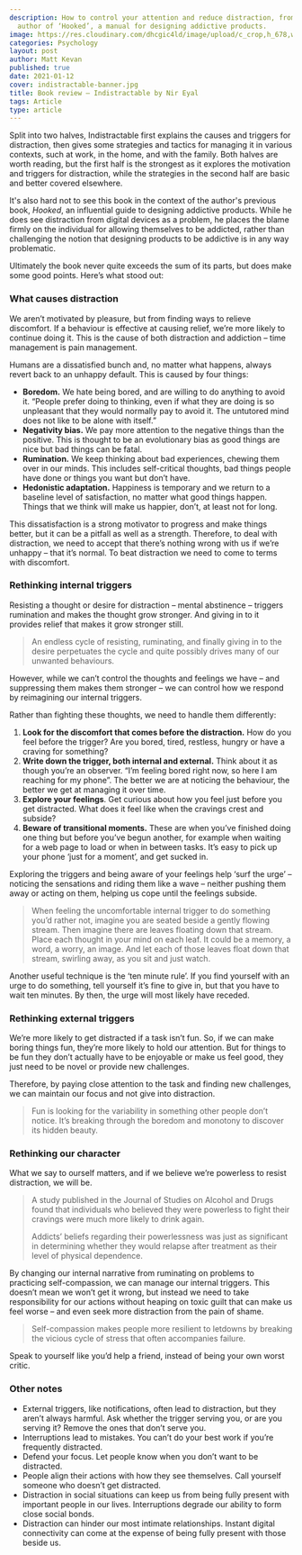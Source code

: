 ```yaml
---
description: How to control your attention and reduce distraction, from the
  author of ‘Hooked’, a manual for designing addictive products.
image: https://res.cloudinary.com/dhcgic4ld/image/upload/c_crop,h_678,w_905,x_143,y_257/c_scale,h_678,w_905/v1705277398/slc1/421.png
categories: Psychology
layout: post
author: Matt Kevan
published: true
date: 2021-01-12
cover: indistractable-banner.jpg
title: Book review – Indistractable by Nir Eyal
tags: Article
type: article
---
```



Split into two halves, Indistractable first explains the causes and triggers for distraction, then gives some strategies and tactics for managing it in various contexts, such at work, in the home, and with the family. Both halves are worth reading, but the first half is the strongest as it explores the motivation and triggers for distraction, while the strategies in the second half are basic and better covered elsewhere. 

It's also hard not to see this book in the context of the author's previous book, *Hooked*, an influential guide to designing addictive products. While he does see distraction from digital devices as a problem, he places the blame firmly on the individual for allowing themselves to be addicted, rather than challenging the notion that designing products to be addictive is in any way problematic.

Ultimately the book never quite exceeds the sum of its parts, but does make some good points. Here’s what stood out:

### What causes distraction

We aren’t motivated by pleasure, but from finding ways to relieve discomfort. If a behaviour is effective at causing relief, we’re more likely to continue doing it. This is the cause of both distraction and addiction – time management is pain management.

Humans are a dissatisfied bunch and, no matter what happens, always revert back to an unhappy default. This is caused by four things:

* **Boredom.** We hate being bored, and are willing to do anything to avoid it. “People prefer doing to thinking, even if what they are doing is so unpleasant that they would normally pay to avoid it. The untutored mind does not like to be alone with itself.”
* **Negativity bias.** We pay more attention to the negative things than the positive. This is thought to be an evolutionary bias as good things are nice but bad things can be fatal.
* **Rumination.** We keep thinking about bad experiences, chewing them over in our minds. This includes self-critical thoughts, bad things people have done or things you want but don’t have.
* **Hedonistic adaptation.** Happiness is temporary and we return to a baseline level of satisfaction, no matter what good things happen. Things that we think will make us happier, don’t, at least not for long.

This dissatisfaction is a strong motivator to progress and make things better, but it can be a pitfall as well as a strength. Therefore, to deal with distraction, we need to accept that there’s nothing wrong with us if we’re unhappy – that it’s normal. To beat distraction we need to come to terms with discomfort.

### Rethinking internal triggers

Resisting a thought or desire for distraction – mental abstinence – triggers rumination and makes the thought grow stronger. And giving in to it provides relief that makes it grow stronger still.

> An endless cycle of resisting, ruminating, and finally giving in to the desire perpetuates the cycle and quite possibly drives many of our unwanted behaviours.

However, while we can’t control the thoughts and feelings we have – and suppressing them makes them stronger – we can control how we respond by reimagining our internal triggers.

Rather than fighting these thoughts, we need to handle them differently:

1. **Look for the discomfort that comes before the distraction.** How do you feel before the trigger? Are you bored, tired, restless, hungry or have a craving for something?
2. **Write down the trigger, both internal and external.** Think about it as though you’re an observer. “I’m feeling bored right now, so here I am reaching for my phone”. The better we are at noticing the behaviour, the better we get at managing it over time.
3. **Explore your feelings**. Get curious about how you feel just before you get distracted. What does it feel like when the cravings crest and subside?
4. **Beware of transitional moments.** These are when you’ve finished doing one thing but before you’ve begun another, for example when waiting for a web page to load or when in between tasks. It’s easy to pick up your phone ‘just for a moment’, and get sucked in.

Exploring the triggers and being aware of your feelings help ‘surf the urge’ – noticing the sensations and riding them like a wave – neither pushing them away or acting on them, helping us cope until the feelings subside.

> When feeling the uncomfortable internal trigger to do something you’d rather not, imagine you are seated beside a gently flowing stream. Then imagine there are leaves floating down that stream. Place each thought in your mind on each leaf. It could be a memory, a word, a worry, an image. And let each of those leaves float down that stream, swirling away, as you sit and just watch.

Another useful technique is the ‘ten minute rule’. If you find yourself with an urge to do something, tell yourself it’s fine to give in, but that you have to wait ten minutes. By then, the urge will most likely have receded.

### Rethinking external triggers

We’re more likely to get distracted if a task isn’t fun. So, if we can make boring things fun, they’re more likely to hold our attention. But for things to be fun they don’t actually have to be enjoyable or make us feel good, they just need to be novel or provide new challenges.

Therefore, by paying close attention to the task and finding new challenges, we can maintain our focus and not give into distraction.

> Fun is looking for the variability in something other people don’t notice. It’s breaking through the boredom and monotony to discover its hidden beauty.

### Rethinking our character

What we say to ourself matters, and if we believe we’re powerless to resist distraction, we will be. 

> A study published in the Journal of Studies on Alcohol and Drugs found that individuals who believed they were powerless to fight their cravings were much more likely to drink again.
> 
> Addicts’ beliefs regarding their powerlessness was just as significant in determining whether they would relapse after treatment as their level of physical dependence.

By changing our internal narrative from ruminating on problems to practicing self-compassion, we can manage our internal triggers. This doesn’t mean we won’t get it wrong, but instead we need to take responsibility for our actions without heaping on toxic guilt that can make us feel worse – and even seek more distraction from the pain of shame.

> Self-compassion makes people more resilient to letdowns by breaking the vicious cycle of stress that often accompanies failure.

Speak to yourself like you’d help a friend, instead of being your own worst critic.

### Other notes

* External triggers, like notifications, often lead to distraction, but they aren’t always harmful. Ask whether the trigger serving you, or are you serving it? Remove the ones that don’t serve you.
* Interruptions lead to mistakes. You can’t do your best work if you’re frequently distracted.
* Defend your focus. Let people know when you don’t want to be distracted.
* People align their actions with how they see themselves. Call yourself someone who doesn’t get distracted.
* Distraction in social situations can keep us from being fully present with important people in our lives. Interruptions degrade our ability to form close social bonds.
* Distraction can hinder our most intimate relationships. Instant digital connectivity can come at the expense of being fully present with those beside us.